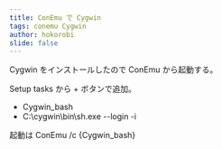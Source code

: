 ```yaml
---
title: ConEmu で Cygwin
tags: conemu Cygwin
author: hokorobi
slide: false
---
```

Cygwin をインストールしたので ConEmu から起動する。

Setup tasks から + ボタンで追加。

- Cygwin_bash
- C:\cygwin\bin\sh.exe --login -i

起動は ConEmu /c {Cygwin_bash}

